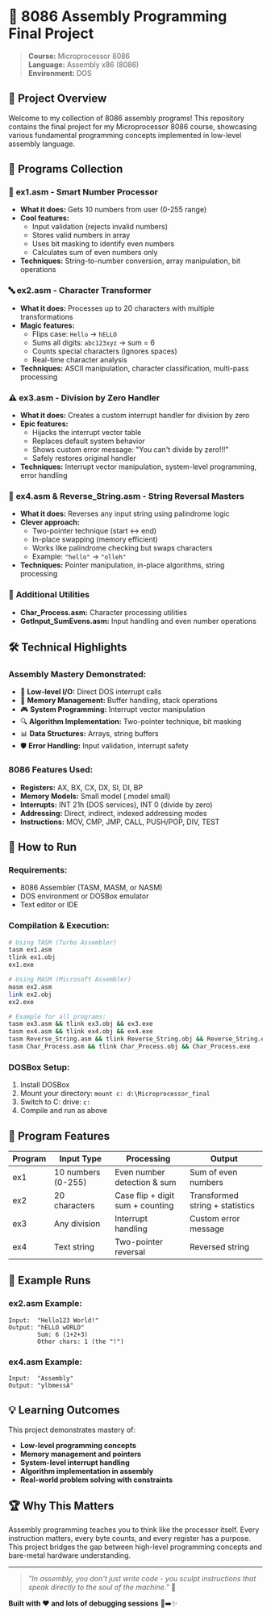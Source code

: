 # 🎯 8086 Assembly Programming Final Project

> **Course:** Microprocessor 8086  
> **Language:** Assembly x86 (8086)  
> **Environment:** DOS  

## 🚀 Project Overview

Welcome to my collection of 8086 assembly programs! This repository contains the final project for my Microprocessor 8086 course, showcasing various fundamental programming concepts implemented in low-level assembly language.

## 📁 Programs Collection

### 🔢 **ex1.asm** - Smart Number Processor
- **What it does:** Gets 10 numbers from user (0-255 range)
- **Cool features:** 
  - Input validation (rejects invalid numbers)
  - Stores valid numbers in array
  - Uses bit masking to identify even numbers
  - Calculates sum of even numbers only
- **Techniques:** String-to-number conversion, array manipulation, bit operations

### 🔤 **ex2.asm** - Character Transformer
- **What it does:** Processes up to 20 characters with multiple transformations
- **Magic features:**
  - Flips case: `Hello` → `hELLO`
  - Sums all digits: `abc123xyz` → sum = 6
  - Counts special characters (ignores spaces)
  - Real-time character analysis
- **Techniques:** ASCII manipulation, character classification, multi-pass processing

### ⚠️ **ex3.asm** - Division by Zero Handler
- **What it does:** Creates a custom interrupt handler for division by zero
- **Epic features:**
  - Hijacks the interrupt vector table
  - Replaces default system behavior
  - Shows custom error message: "You can't divide by zero!!!"
  - Safely restores original handler
- **Techniques:** Interrupt vector manipulation, system-level programming, error handling

### 🔄 **ex4.asm & Reverse_String.asm** - String Reversal Masters
- **What it does:** Reverses any input string using palindrome logic
- **Clever approach:**
  - Two-pointer technique (start ↔ end)
  - In-place swapping (memory efficient)
  - Works like palindrome checking but swaps characters
  - Example: `"hello"` → `"olleh"`
- **Techniques:** Pointer manipulation, in-place algorithms, string processing

### 🎯 **Additional Utilities**
- **Char_Process.asm:** Character processing utilities
- **GetInput_SumEvens.asm:** Input handling and even number operations

## 🛠️ Technical Highlights

### **Assembly Mastery Demonstrated:**
- 🔧 **Low-level I/O:** Direct DOS interrupt calls
- 🧠 **Memory Management:** Buffer handling, stack operations
- 🎮 **System Programming:** Interrupt vector manipulation
- 🔍 **Algorithm Implementation:** Two-pointer technique, bit masking
- 📊 **Data Structures:** Arrays, string buffers
- 🛡️ **Error Handling:** Input validation, interrupt safety

### **8086 Features Used:**
- **Registers:** AX, BX, CX, DX, SI, DI, BP
- **Memory Models:** Small model (.model small)
- **Interrupts:** INT 21h (DOS services), INT 0 (divide by zero)
- **Addressing:** Direct, indirect, indexed addressing modes
- **Instructions:** MOV, CMP, JMP, CALL, PUSH/POP, DIV, TEST

## 🚀 How to Run

### **Requirements:**
- 8086 Assembler (TASM, MASM, or NASM)
- DOS environment or DOSBox emulator
- Text editor or IDE

### **Compilation & Execution:**
```bash
# Using TASM (Turbo Assembler)
tasm ex1.asm
tlink ex1.obj
ex1.exe

# Using MASM (Microsoft Assembler)
masm ex2.asm
link ex2.obj
ex2.exe

# Example for all programs:
tasm ex3.asm && tlink ex3.obj && ex3.exe
tasm ex4.asm && tlink ex4.obj && ex4.exe
tasm Reverse_String.asm && tlink Reverse_String.obj && Reverse_String.exe
tasm Char_Process.asm && tlink Char_Process.obj && Char_Process.exe
```

### **DOSBox Setup:**
1. Install DOSBox
2. Mount your directory: `mount c: d:\Microprocessor_final`
3. Switch to C: drive: `c:`
4. Compile and run as above

## 🎨 Program Features

| Program | Input Type | Processing | Output |
|---------|------------|------------|---------|
| ex1 | 10 numbers (0-255) | Even number detection & sum | Sum of even numbers |
| ex2 | 20 characters | Case flip + digit sum + counting | Transformed string + statistics |
| ex3 | Any division | Interrupt handling | Custom error message |
| ex4 | Text string | Two-pointer reversal | Reversed string |

## 🧪 Example Runs

### **ex2.asm Example:**
```
Input:  "Hello123 World!"
Output: "hELLO wORLD"
        Sum: 6 (1+2+3)
        Other chars: 1 (the "!")
```

### **ex4.asm Example:**
```
Input:  "Assembly"
Output: "ylbmessA"
```

## 💡 Learning Outcomes

This project demonstrates mastery of:
- **Low-level programming concepts**
- **Memory management and pointers**
- **System-level interrupt handling**
- **Algorithm implementation in assembly**
- **Real-world problem solving with constraints**

## 🏆 Why This Matters

Assembly programming teaches you to think like the processor itself. Every instruction matters, every byte counts, and every register has a purpose. This project bridges the gap between high-level programming concepts and bare-metal hardware understanding.

---

> *"In assembly, you don't just write code - you sculpt instructions that speak directly to the soul of the machine."* 🤖

**Built with ❤️ and lots of debugging sessions** 🐛➡️✨
